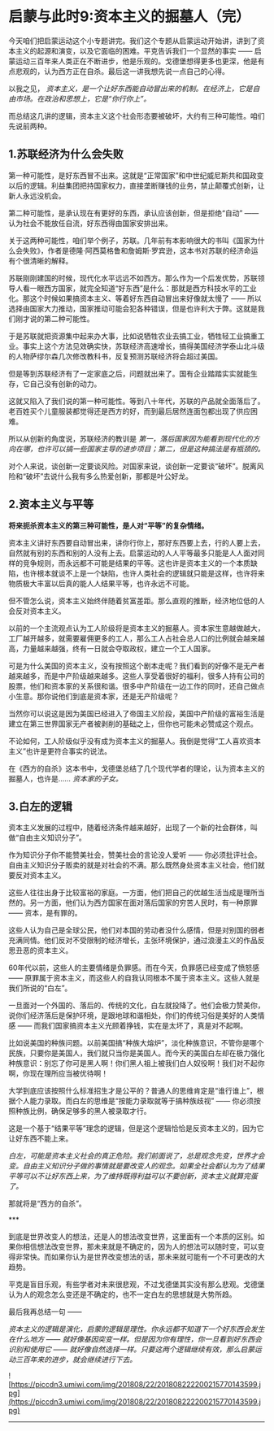 # 启蒙与此时9:资本主义的掘墓人（完）

今天咱们把启蒙运动这个小专题讲完。我们这个专题从启蒙运动开始讲，讲到了资本主义的起源和演变，以及它面临的困难。平克告诉我们一个显然的事实 —— 启蒙运动三百年来人类正在不断进步，他是乐观的。戈德堡想得更多也更深，他是有点悲观的，认为西方正在自杀。最后这一讲我想先说一点自己的心得。

以我之见， *资本主义，是一个让好东西能自动冒出来的机制。在经济上，它是自由市场。在政治和思想上，它是“你行你上”。*

而总结这几讲的逻辑，资本主义这个社会形态要被破坏，大约有三种可能性。咱们先说前两种。

## 1.苏联经济为什么会失败

第一种可能性，是好东西冒不出来。这就是“正常国家”和中世纪威尼斯共和国政变以后的逻辑。利益集团把持国家权力，直接垄断赚钱的业务，禁止颠覆式创新，让新人永远没机会。

第二种可能性，是承认现在有更好的东西，承认应该创新，但是拒绝“自动” —— 认为社会不能放任自流，好东西得由国家安排出来。

关于这两种可能性，咱们举个例子，苏联。几年前有本影响很大的书叫《国家为什么会失败》，作者是德隆·阿西莫格鲁和詹姆斯·罗宾逊，这本书对苏联的经济命运有个很清晰的解释。

苏联刚刚建国的时候，现代化水平远远不如西方。那么作为一个后发优势，苏联领导人看一眼西方国家，就完全知道“好东西”是什么：那就是西方科技水平的工业化。那这个时候如果搞资本主义、等着好东西自动冒出来好像就太慢了 —— 所以选择由国家大力推动，国家推动可能会犯各种错误，但是也许利大于弊。这就是我们刚才说的第二种可能性。

于是苏联就把资源集中起来办大事，比如说牺牲农业去搞工业，牺牲轻工业搞重工业。事实上这个方法见效确实快，苏联经济高速增长，搞得美国经济学泰山北斗级的人物萨缪尔森几次修改教科书，反复预测苏联经济将会超过美国。

但是等到苏联经济有了一定家底之后，问题就出来了。国有企业踏踏实实就能生存，它自己没有创新的动力。

这就又陷入了我们说的第一种可能性。等到八十年代，苏联的产品就全面落后了。老百姓买个儿童服装都觉得还是西方的好，而到最后居然连面包都出现了供应困难。

所以从创新的角度说，苏联经济的教训是 *第一，落后国家因为能看到现代化的方向在哪，也许可以搞一些国家主导的进步项目；第二，但是这种搞法是有瓶颈的。*

对个人来说，谈创新一定要谈风险。对国家来说，谈创新一定要谈“破坏”。脱离风险和“破坏”去说什么我有多么热爱创新，那都是叶公好龙。

## 2.资本主义与平等

 **将来扼杀资本主义的第三种可能性，是人对“平等”的复杂情绪。**

资本主义讲好东西要自动冒出来，讲你行你上，那好东西要上去，行的人要上去，自然就有别的东西和别的人没有上去。启蒙运动的人人平等最多只能是人人面对同样的竞争规则，而永远都不可能是结果的平等。这也许是资本主义的一个本质缺陷，也许根本就谈不上是一个缺陷，也许人类社会的逻辑就只能是这样，也许将来物质极大丰富以后真的能人人结果平等，也许永远不可能。

但不管怎么说，资本主义始终伴随着贫富差距。那么直观的推断，经济地位低的人会反对资本主义。

以前的一个主流观点认为工人阶级将是资本主义的掘墓人。资本家生意越做越大，工厂越开越多，就需要雇佣更多的工人，那么工人占社会总人口的比例就会越来越高，力量越来越强，终有一日就会夺取政权，建立一个工人国家。

可是为什么美国的资本主义，没有按照这个剧本走呢？我们看到的好像不是无产者越来越多，而是中产阶级越来越多。这些人享受着很好的福利，很多人持有公司的股票，他们和资本家的关系很和谐。很多中产阶级在一边工作的同时，还自己做点小生意。那你说他们到底是资本家，还是无产阶级呢？

当然你可以说这是因为美国已经进入了帝国主义阶段，美国中产阶级的富裕生活是建立在第三世界国家无产者被剥削的基础之上，但你也可能未必赞成这个观点。

不论如何，工人阶级似乎没有成为资本主义的掘墓人。我倒是觉得“工人喜欢资本主义”也许是更符合事实的说法。

在《西方的自杀》这本书中，戈德堡总结了几个现代学者的理论，认为资本主义的掘墓人，也许是…… *资本家的子女。*

## 3.白左的逻辑

资本主义发展的过程中，随着经济条件越来越好，出现了一个新的社会群体，叫做“自由主义知识分子”。

作为知识分子你不能赞美社会，赞美社会的言论没人爱听 —— 你必须批评社会。自由主义知识分子贩卖的就是对社会的不满。那么既然身处资本主义社会，他们就要反对资本主义。

这些人往往出身于比较富裕的家庭。一方面，他们把自己的优越生活当成是理所当然的。另一方面，他们认为西方国家在面对落后国家的穷苦人民时，有一种原罪 —— 资本，是有罪的。

这些人认为自己是全球公民，他们对本国的劳动者没什么感情，但是对别国的弱者充满同情。他们反对不受限制的经济增长，主张环境保护，通过浪漫主义的作品反思丑恶的资本主义。

60年代以前，这些人的主要情绪是负罪感。而在今天，负罪感已经变成了愤怒感 —— 原罪属于资本主义，而这些人的自我认同根本不属于资本主义。这些人就是我们所说的“白左”。

一旦面对一个外国的、落后的、传统的文化，白左就投降了。他们会极力赞美你，说你们经济落后是保护环境，是跟地球和谐相处，你们的传统习俗是美好的人类情感 —— 而我们国家搞资本主义光顾着挣钱，实在是太坏了，真是对不起啊。

比如说美国的种族问题。以前美国搞“种族大熔炉”，淡化种族意识，不管你是哪个民族，只要你是美国人，我们就只当你是美国人。而今天的美国白左却在极力强化种族意识：别忘了你可是黑人啊！你们黑人祖上被我们白人奴役啊！我们对不起你啊，你现在理所应当被优待啊！

大学到底应该按照什么标准招生才是公平的？普通人的思维肯定是“谁行谁上”，根据个人能力录取。而白左的思维是“按能力录取就等于搞种族歧视” —— 你必须按照种族比例，确保足够多的黑人被录取才行。

这是一个基于“结果平等”理念的逻辑，但是这个逻辑恰恰是反资本主义的，因为它让好东西不能上来。

 *白左，可能是资本主义社会的真正危险。我们前面说了，总是观念先变，世界才会变。自由主义知识分子做的事情就是要改变人的观念。如果全社会都认为为了结果平等可以不让好东西上来，为了维持既得利益可以不要创新，资本主义就算完蛋了。*

那就将是“西方的自杀”。

***    

到底是世界改变人的想法，还是人的想法改变世界，这里面有一个本质的区别。如果你相信想法改变世界，那未来就是不确定的，因为人的想法可以随时变，可以变得非常快。而如果你认为是世界改变想法的话，那未来就可能有一个不可更改的大趋势。

平克是盲目乐观，有些学者对未来很悲观，不过戈德堡其实没有那么悲观。戈德堡认为人的观念怎么变还是不确定的，也不一定白左的思想就是大势所趋。

最后我再总结一句 ——

 *资本主义的逻辑是演化，启蒙的逻辑是理性。你永远都不知道下一个好东西会发生在什么地方 —— 就好像基因突变一样。但是因为你有理性，你一旦看到好东西会识别和使用它 —— 就好像自然选择一样。只要这两个逻辑继续有效，那么启蒙运动三百年来的进步，就会继续进行下去。*

![https://piccdn3.umiwi.com/img/201808/22/201808222200215770143599.jpg](https://piccdn3.umiwi.com/img/201808/22/201808222200215770143599.jpg)

---
